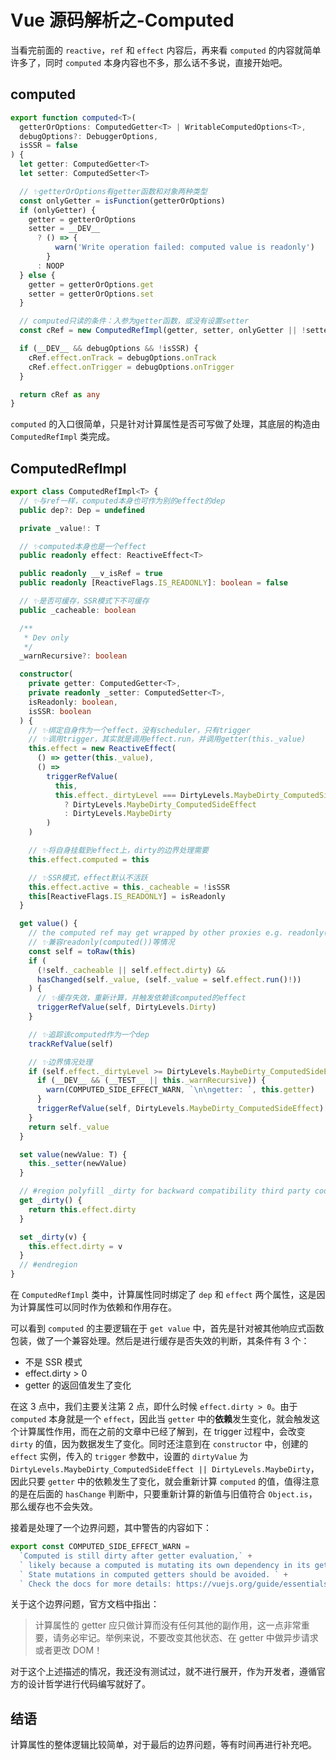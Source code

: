 # Vue 源码解析之-Computed

当看完前面的 `reactive`，`ref` 和 `effect` 内容后，再来看 `computed` 的内容就简单许多了，同时 `computed` 本身内容也不多，那么话不多说，直接开始吧。

## computed

```ts
export function computed<T>(
  getterOrOptions: ComputedGetter<T> | WritableComputedOptions<T>,
  debugOptions?: DebuggerOptions,
  isSSR = false
) {
  let getter: ComputedGetter<T>
  let setter: ComputedSetter<T>

  // ✨getterOrOptions有getter函数和对象两种类型
  const onlyGetter = isFunction(getterOrOptions)
  if (onlyGetter) {
    getter = getterOrOptions
    setter = __DEV__
      ? () => {
          warn('Write operation failed: computed value is readonly')
        }
      : NOOP
  } else {
    getter = getterOrOptions.get
    setter = getterOrOptions.set
  }

  // computed只读的条件：入参为getter函数，或没有设置setter
  const cRef = new ComputedRefImpl(getter, setter, onlyGetter || !setter, isSSR)

  if (__DEV__ && debugOptions && !isSSR) {
    cRef.effect.onTrack = debugOptions.onTrack
    cRef.effect.onTrigger = debugOptions.onTrigger
  }

  return cRef as any
}
```

`computed` 的入口很简单，只是针对计算属性是否可写做了处理，其底层的构造由 `ComputedRefImpl` 类完成。

## ComputedRefImpl

```ts
export class ComputedRefImpl<T> {
  // ✨与ref一样，computed本身也可作为别的effect的dep
  public dep?: Dep = undefined

  private _value!: T

  // ✨computed本身也是一个effect
  public readonly effect: ReactiveEffect<T>

  public readonly __v_isRef = true
  public readonly [ReactiveFlags.IS_READONLY]: boolean = false

  // ✨是否可缓存，SSR模式下不可缓存
  public _cacheable: boolean

  /**
   * Dev only
   */
  _warnRecursive?: boolean

  constructor(
    private getter: ComputedGetter<T>,
    private readonly _setter: ComputedSetter<T>,
    isReadonly: boolean,
    isSSR: boolean
  ) {
    // ✨绑定自身作为一个effect，没有scheduler，只有trigger
    // ✨调用trigger，其实就是调用effect.run，并调用getter(this._value)
    this.effect = new ReactiveEffect(
      () => getter(this._value),
      () =>
        triggerRefValue(
          this,
          this.effect._dirtyLevel === DirtyLevels.MaybeDirty_ComputedSideEffect
            ? DirtyLevels.MaybeDirty_ComputedSideEffect
            : DirtyLevels.MaybeDirty
        )
    )

    // ✨将自身挂载到effect上，dirty的边界处理需要
    this.effect.computed = this

    // ✨SSR模式，effect默认不活跃
    this.effect.active = this._cacheable = !isSSR
    this[ReactiveFlags.IS_READONLY] = isReadonly
  }

  get value() {
    // the computed ref may get wrapped by other proxies e.g. readonly() #3376
    // ✨兼容readonly(computed())等情况
    const self = toRaw(this)
    if (
      (!self._cacheable || self.effect.dirty) &&
      hasChanged(self._value, (self._value = self.effect.run()!))
    ) {
      // ✨缓存失效，重新计算，并触发依赖该computed的effect
      triggerRefValue(self, DirtyLevels.Dirty)
    }

    // ✨追踪该computed作为一个dep
    trackRefValue(self)

    // ✨边界情况处理
    if (self.effect._dirtyLevel >= DirtyLevels.MaybeDirty_ComputedSideEffect) {
      if (__DEV__ && (__TEST__ || this._warnRecursive)) {
        warn(COMPUTED_SIDE_EFFECT_WARN, `\n\ngetter: `, this.getter)
      }
      triggerRefValue(self, DirtyLevels.MaybeDirty_ComputedSideEffect)
    }
    return self._value
  }

  set value(newValue: T) {
    this._setter(newValue)
  }

  // #region polyfill _dirty for backward compatibility third party code for Vue <= 3.3.x
  get _dirty() {
    return this.effect.dirty
  }

  set _dirty(v) {
    this.effect.dirty = v
  }
  // #endregion
}
```

在 `ComputedRefImpl` 类中，计算属性同时绑定了 `dep` 和 `effect` 两个属性，这是因为计算属性可以同时作为依赖和作用存在。

可以看到 `computed` 的主要逻辑在于 `get value` 中，首先是针对被其他响应式函数包装，做了一个兼容处理。然后是进行缓存是否失效的判断，其条件有 3 个：

- 不是 SSR 模式
- effect.dirty > 0
- getter 的返回值发生了变化

在这 3 点中，我们主要关注第 2 点，即什么时候 `effect.dirty > 0`。由于 `computed` 本身就是一个 `effect`，因此当 `getter` 中的**依赖**发生变化，就会触发这个计算属性作用，而在之前的文章中已经了解到，在 trigger 过程中，会改变 `dirty` 的值，因为数据发生了变化。同时还注意到在 `constructor` 中，创建的 `effect` 实例，传入的 `trigger` 参数中，设置的 `dirtyValue` 为 `DirtyLevels.MaybeDirty_ComputedSideEffect || DirtyLevels.MaybeDirty`，因此只要 `getter` 中的依赖发生了变化，就会重新计算 `computed` 的值，值得注意的是在后面的 `hasChange` 判断中，只要重新计算的新值与旧值符合 `Object.is`，那么缓存也不会失效。

接着是处理了一个边界问题，其中警告的内容如下：

```ts
export const COMPUTED_SIDE_EFFECT_WARN =
  `Computed is still dirty after getter evaluation,` +
  ` likely because a computed is mutating its own dependency in its getter.` +
  ` State mutations in computed getters should be avoided. ` +
  ` Check the docs for more details: https://vuejs.org/guide/essentials/computed.html#getters-should-be-side-effect-free`
```

关于这个边界问题，官方文档中指出：

> 计算属性的 getter 应只做计算而没有任何其他的副作用，这一点非常重要，请务必牢记。举例来说，不要改变其他状态、在 getter 中做异步请求或者更改 DOM！

对于这个上述描述的情况，我还没有测试过，就不进行展开，作为开发者，遵循官方的设计哲学进行代码编写就好了。

## 结语

计算属性的整体逻辑比较简单，对于最后的边界问题，等有时间再进行补充吧。
